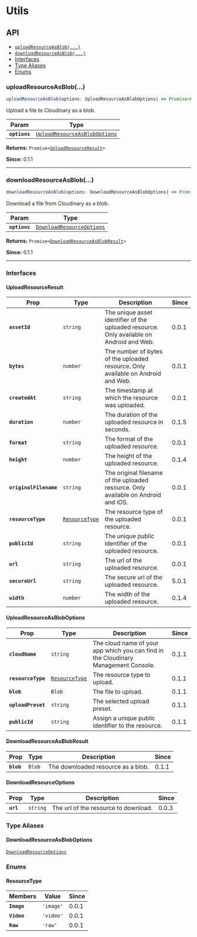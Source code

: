 # Utils

## API

<docgen-index>

* [`uploadResourceAsBlob(...)`](#uploadresourceasblob)
* [`downloadResourceAsBlob(...)`](#downloadresourceasblob)
* [Interfaces](#interfaces)
* [Type Aliases](#type-aliases)
* [Enums](#enums)

</docgen-index>

<docgen-api>
<!--Update the source file JSDoc comments and rerun docgen to update the docs below-->

### uploadResourceAsBlob(...)

```typescript
uploadResourceAsBlob(options: UploadResourceAsBlobOptions) => Promise<UploadResourceResult>
```

Upload a file to Cloudinary as a blob.

| Param         | Type                                                                                |
| ------------- | ----------------------------------------------------------------------------------- |
| **`options`** | <code><a href="#uploadresourceasbloboptions">UploadResourceAsBlobOptions</a></code> |

**Returns:** <code>Promise&lt;<a href="#uploadresourceresult">UploadResourceResult</a>&gt;</code>

**Since:** 0.1.1

--------------------


### downloadResourceAsBlob(...)

```typescript
downloadResourceAsBlob(options: DownloadResourceAsBlobOptions) => Promise<DownloadResourceAsBlobResult>
```

Download a file from Cloudinary as a blob.

| Param         | Type                                                                        |
| ------------- | --------------------------------------------------------------------------- |
| **`options`** | <code><a href="#downloadresourceoptions">DownloadResourceOptions</a></code> |

**Returns:** <code>Promise&lt;<a href="#downloadresourceasblobresult">DownloadResourceAsBlobResult</a>&gt;</code>

**Since:** 0.1.1

--------------------


### Interfaces


#### UploadResourceResult

| Prop                   | Type                                                  | Description                                                                              | Since |
| ---------------------- | ----------------------------------------------------- | ---------------------------------------------------------------------------------------- | ----- |
| **`assetId`**          | <code>string</code>                                   | The unique asset identifier of the uploaded resource. Only available on Android and Web. | 0.0.1 |
| **`bytes`**            | <code>number</code>                                   | The number of bytes of the uploaded resource. Only available on Android and Web.         | 0.0.1 |
| **`createdAt`**        | <code>string</code>                                   | The timestamp at which the resource was uploaded.                                        | 0.0.1 |
| **`duration`**         | <code>number</code>                                   | The duration of the uploaded resource in seconds.                                        | 0.1.5 |
| **`format`**           | <code>string</code>                                   | The format of the uploaded resource.                                                     | 0.0.1 |
| **`height`**           | <code>number</code>                                   | The height of the uploaded resource.                                                     | 0.1.4 |
| **`originalFilename`** | <code>string</code>                                   | The original filename of the uploaded resource. Only available on Android and iOS.       | 0.0.1 |
| **`resourceType`**     | <code><a href="#resourcetype">ResourceType</a></code> | The resource type of the uploaded resource.                                              | 0.0.1 |
| **`publicId`**         | <code>string</code>                                   | The unique public identifier of the uploaded resource.                                   | 0.0.1 |
| **`url`**              | <code>string</code>                                   | The url of the uploaded resource.                                                        | 0.0.1 |
| **`secureUrl`**        | <code>string</code>                                   | The secure url of the uploaded resource.                                                 | 5.0.1 |
| **`width`**            | <code>number</code>                                   | The width of the uploaded resource.                                                      | 0.1.4 |


#### UploadResourceAsBlobOptions

| Prop               | Type                                                  | Description                                                                         | Since |
| ------------------ | ----------------------------------------------------- | ----------------------------------------------------------------------------------- | ----- |
| **`cloudName`**    | <code>string</code>                                   | The cloud name of your app which you can find in the Cloudinary Management Console. | 0.1.1 |
| **`resourceType`** | <code><a href="#resourcetype">ResourceType</a></code> | The resource type to upload.                                                        | 0.1.1 |
| **`blob`**         | <code>Blob</code>                                     | The file to upload.                                                                 | 0.1.1 |
| **`uploadPreset`** | <code>string</code>                                   | The selected upload preset.                                                         | 0.1.1 |
| **`publicId`**     | <code>string</code>                                   | Assign a unique public identifier to the resource.                                  | 0.1.1 |


#### DownloadResourceAsBlobResult

| Prop       | Type              | Description                        | Since |
| ---------- | ----------------- | ---------------------------------- | ----- |
| **`blob`** | <code>Blob</code> | The downloaded resource as a blob. | 0.1.1 |


#### DownloadResourceOptions

| Prop      | Type                | Description                          | Since |
| --------- | ------------------- | ------------------------------------ | ----- |
| **`url`** | <code>string</code> | The url of the resource to download. | 0.0.3 |


### Type Aliases


#### DownloadResourceAsBlobOptions

<code><a href="#downloadresourceoptions">DownloadResourceOptions</a></code>


### Enums


#### ResourceType

| Members     | Value                | Since |
| ----------- | -------------------- | ----- |
| **`Image`** | <code>'image'</code> | 0.0.1 |
| **`Video`** | <code>'video'</code> | 0.0.1 |
| **`Raw`**   | <code>'raw'</code>   | 0.0.1 |

</docgen-api>
